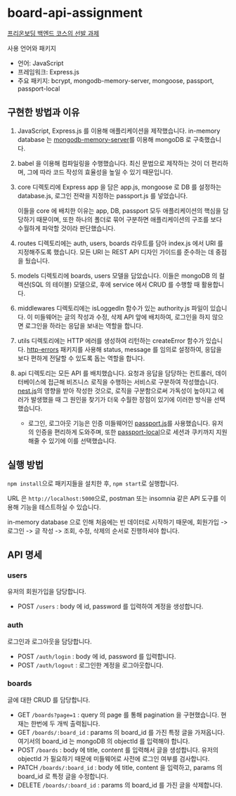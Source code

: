 # board-api-assignment

[프리온보딩 백엔드 코스의 선발 과제](https://www.wanted.co.kr/events/pre_onboarding_course_4)

사용 언어와 패키지

- 언어: JavaScript
- 프레임워크: Express.js
- 주요 패키지: bcrypt, mongodb-memory-server, mongoose, passport, passport-local

## 구현한 방법과 이유

1. JavaScript, Express.js 를 이용해 애플리케이션을 제작했습니다. in-memory database 는 [mongodb-memory-server](https://www.npmjs.com/package/mongodb-memory-server)를 이용해 mongoDB 로 구축했습니다.

2. babel 을 이용해 컴파일링을 수행했습니다. 최신 문법으로 제작하는 것이 더 편리하며, 그에 따라 코드 작성의 효율성을 높일 수 있기 때문입니다.

3. core 디렉토리에 Express app 을 담은 app.js, mongoose 로 DB 를 설정하는 database.js, 로그인 전략을 지정하는 passport.js 를 넣었습니다.

   이들을 core 에 배치한 이유는 app, DB, passport 모두 애플리케이션의 핵심을 담당하기 때문이며, 또한 하나의 폴더로 묶어 구분하면 애플리케이션의 구조를 보다 수월하게 파악할 것이라 판단했습니다.

4. routes 디렉토리에는 auth, users, boards 라우트를 담아 index.js 에서 URI 를 지정해주도록 했습니다. 모든 URI 는 REST API 디자인 가이드를 준수하는 데 중점을 뒀습니다.

5. models 디렉토리에 boards, users 모델을 담았습니다. 이들은 mongoDB 의 컬렉션(SQL 의 테이블) 모델으로, 후에 service 에서 CRUD 를 수행할 때 활용합니다.

6. middlewares 디렉토리에는 isLoggedIn 함수가 있는 authority.js 파일이 있습니다. 이 미들웨어는 글의 작성과 수정, 삭제 API 앞에 배치하여, 로그인을 하지 않으면 로그인을 하라는 응답을 보내는 역할을 합니다.

7. utils 디렉토리에는 HTTP 에러를 생성하여 리턴하는 createError 함수가 있습니다. [http-errors](https://www.npmjs.com/package/http-errors) 패키지를 사용해 status, message 를 임의로 설정하여, 응답을 보다 편하게 전달할 수 있도록 돕는 역할을 합니다.

8. api 디렉토리는 모든 API 를 배치했습니다. 요청과 응답을 담당하는 컨트롤러, 데이터베이스에 접근해 비즈니스 로직을 수행하는 서비스로 구분하여 작성했습니다. [nest.js](https://nestjs.com/)의 영향을 받아 작성한 것으로, 로직을 구분함으로써 가독성이 높아지고 에러가 발생했을 때 그 원인을 찾기가 더욱 수월한 장점이 있기에 이러한 방식을 선택했습니다.
   - 로그인, 로그아웃 기능은 인증 미들웨어인 [passport.js](https://www.passportjs.org/)를 사용했습니다. 유저의 인증을 편리하게 도와주며, 또한 [passport-local](https://www.passportjs.org/packages/passport-local/)으로 세션과 쿠키까지 지원해줄 수 있기에 이를 선택했습니다.

## 실행 방법

`npm install`으로 패키지들을 설치한 후, `npm start`로 실행합니다.

URL 은 `http://localhost:5000`으로, postman 또는 insomnia 같은 API 도구를 이용해 기능을 테스트하실 수 있습니다.

in-memory database 으로 인해 처음에는 빈 데이터로 시작하기 때문에, 회원가입 -> 로그인 -> 글 작성 -> 조회, 수정, 삭제의 순서로 진행하셔야 합니다.

## API 명세

### users

유저의 회원가입을 담당합니다.

- POST `/users` : body 에 id, password 를 입력하여 계정을 생성합니다.

### auth

로그인과 로그아웃을 담당합니다.

- POST `/auth/login` : body 에 id, password 를 입력합니다.
- POST `/auth/logout` : 로그인한 계정을 로그아웃합니다.

### boards

글에 대한 CRUD 를 담당합니다.

- GET `/boards?page=1` : query 의 page 를 통해 pagination 을 구현했습니다. 현재는 한번에 두 개씩 출력됩니다.
- GET `/boards/:board_id` : params 의 board_id 를 가진 특정 글을 가져옵니다. 여기서의 board_id 는 mongoDB 의 objectId 를 입력해야 합니다.
- POST `/boards` : body 에 title, content 를 입력해서 글을 생성합니다. 유저의 objectId 가 필요하기 때문에 미들웨어로 사전에 로그인 여부를 검사합니다.
- PATCH `/boards/:board_id` : body 에 title, content 을 입력하고, params 의 board_id 로 특정 글을 수정합니다.
- DELETE `/boards/:board_id` : params 의 board_id 를 가진 글을 삭제합니다.
